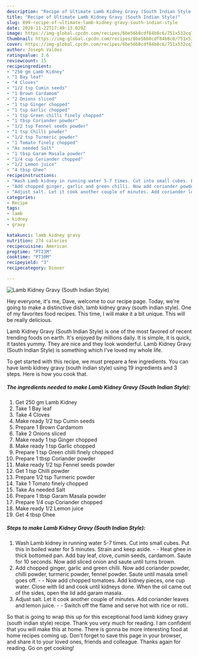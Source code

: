 ```yaml
---
description: "Recipe of Ultimate Lamb Kidney Gravy (South Indian Style)"
title: "Recipe of Ultimate Lamb Kidney Gravy (South Indian Style)"
slug: 899-recipe-of-ultimate-lamb-kidney-gravy-south-indian-style
date: 2020-11-22T17:49:13.029Z
image: https://img-global.cpcdn.com/recipes/6be56b8cdf84b8c6/751x532cq70/lamb-kidney-gravy-south-indian-style-recipe-main-photo.jpg
thumbnail: https://img-global.cpcdn.com/recipes/6be56b8cdf84b8c6/751x532cq70/lamb-kidney-gravy-south-indian-style-recipe-main-photo.jpg
cover: https://img-global.cpcdn.com/recipes/6be56b8cdf84b8c6/751x532cq70/lamb-kidney-gravy-south-indian-style-recipe-main-photo.jpg
author: Joseph Valdez
ratingvalue: 3.6
reviewcount: 15
recipeingredient:
- "250 gm Lamb Kidney"
- "1 Bay leaf"
- "4 Cloves"
- "1/2 tsp Cumin seeds"
- "1 Brown Cardamom"
- "2 Onions sliced"
- "1 tsp Ginger chopped"
- "1 tsp Garlic chopped"
- "1 tsp Green chilli finely chopped"
- "1 tbsp Coriander powder"
- "1/2 tsp Fennel seeds powder"
- "1 tsp Chilli powder"
- "1/2 tsp Turmeric powder"
- "1 Tomato finely chopped"
- "As needed Salt"
- "1 tbsp Garam Masala powder"
- "1/4 cup Coriander chopped"
- "1/2 Lemon juice"
- "4 tbsp Ghee"
recipeinstructions:
- "Wash Lamb kidney in running water 5-7 times. Cut into small cubes. Put this in boiled water for 5 minutes. Strain and keep aside.  Heat ghee in thick bottomed pan. Add bay leaf, clove, cumin seeds, cardamom. Saute for 10 seconds. Now add sliced onion and saute until turns brown."
- "Add chopped ginger, garlic and green chilli. Now add coriander powder, chilli powder, turmeric powder, fennel powder. Saute until masala smell goes off.  Now add chopped tomatoes. Add kidney pieces, one cup water. Close with lid and cook until kidneys done. When the oil came out of the sides, open the lid add garam masala."
- "Adjust salt. Let it cook another couple of minutes. Add coriander leaves and lemon juice.  Switch off the flame and serve hot with rice or roti.."
categories:
- Recipe
tags:
- lamb
- kidney
- gravy

katakunci: lamb kidney gravy 
nutrition: 274 calories
recipecuisine: American
preptime: "PT23M"
cooktime: "PT30M"
recipeyield: "3"
recipecategory: Dinner

---
```



![Lamb Kidney Gravy (South Indian Style)](https://img-global.cpcdn.com/recipes/6be56b8cdf84b8c6/751x532cq70/lamb-kidney-gravy-south-indian-style-recipe-main-photo.jpg)

Hey everyone, it's me, Dave, welcome to our recipe page. Today, we're going to make a distinctive dish, lamb kidney gravy (south indian style). One of my favorites food recipes. This time, I will make it a bit unique. This will be really delicious.



Lamb Kidney Gravy (South Indian Style) is one of the most favored of recent trending foods on earth. It's enjoyed by millions daily. It is simple, it is quick, it tastes yummy. They are nice and they look wonderful. Lamb Kidney Gravy (South Indian Style) is something which I've loved my whole life.


To get started with this recipe, we must prepare a few ingredients. You can have lamb kidney gravy (south indian style) using 19 ingredients and 3 steps. Here is how you cook that.

<!--inarticleads1-->

##### The ingredients needed to make Lamb Kidney Gravy (South Indian Style):

1. Get 250 gm Lamb Kidney
1. Take 1 Bay leaf
1. Take 4 Cloves
1. Make ready 1/2 tsp Cumin seeds
1. Prepare 1 Brown Cardamom
1. Take 2 Onions sliced
1. Make ready 1 tsp Ginger chopped
1. Make ready 1 tsp Garlic chopped
1. Prepare 1 tsp Green chilli finely chopped
1. Prepare 1 tbsp Coriander powder
1. Make ready 1/2 tsp Fennel seeds powder
1. Get 1 tsp Chilli powder
1. Prepare 1/2 tsp Turmeric powder
1. Take 1 Tomato finely chopped
1. Take As needed Salt
1. Prepare 1 tbsp Garam Masala powder
1. Prepare 1/4 cup Coriander chopped
1. Make ready 1/2 Lemon juice
1. Get 4 tbsp Ghee




<!--inarticleads2-->

##### Steps to make Lamb Kidney Gravy (South Indian Style):

1. Wash Lamb kidney in running water 5-7 times. Cut into small cubes. Put this in boiled water for 5 minutes. Strain and keep aside. -  - Heat ghee in thick bottomed pan. Add bay leaf, clove, cumin seeds, cardamom. Saute for 10 seconds. Now add sliced onion and saute until turns brown.
1. Add chopped ginger, garlic and green chilli. Now add coriander powder, chilli powder, turmeric powder, fennel powder. Saute until masala smell goes off. -  - Now add chopped tomatoes. Add kidney pieces, one cup water. Close with lid and cook until kidneys done. When the oil came out of the sides, open the lid add garam masala.
1. Adjust salt. Let it cook another couple of minutes. Add coriander leaves and lemon juice. -  - Switch off the flame and serve hot with rice or roti..




So that is going to wrap this up for this exceptional food lamb kidney gravy (south indian style) recipe. Thank you very much for reading. I am confident that you will make this at home. There is gonna be more interesting food at home recipes coming up. Don't forget to save this page in your browser, and share it to your loved ones, friends and colleague. Thanks again for reading. Go on get cooking!
